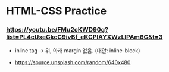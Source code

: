 # HTML-CSS Practice

### https://youtu.be/FMu2cKWD90g?list=PL4cUxeGkcC9ivBf_eKCPIAYXWzLlPAm6G&t=3

- inline tag -> 위, 아래 margin 없음. (대안: inline-block)

- https://source.unsplash.com/random/640x480
